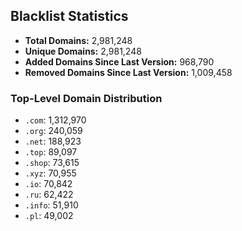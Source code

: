 ## Blacklist Statistics

- **Total Domains:** 2,981,248
- **Unique Domains:** 2,981,248
- **Added Domains Since Last Version:** 968,790
- **Removed Domains Since Last Version:** 1,009,458

### Top-Level Domain Distribution

-  `.com`: 1,312,970
-  `.org`: 240,059
-  `.net`: 188,923
-  `.top`: 89,097
-  `.shop`: 73,615
-  `.xyz`: 70,955
-  `.io`: 70,842
-  `.ru`: 62,422
-  `.info`: 51,910
-  `.pl`: 49,002
